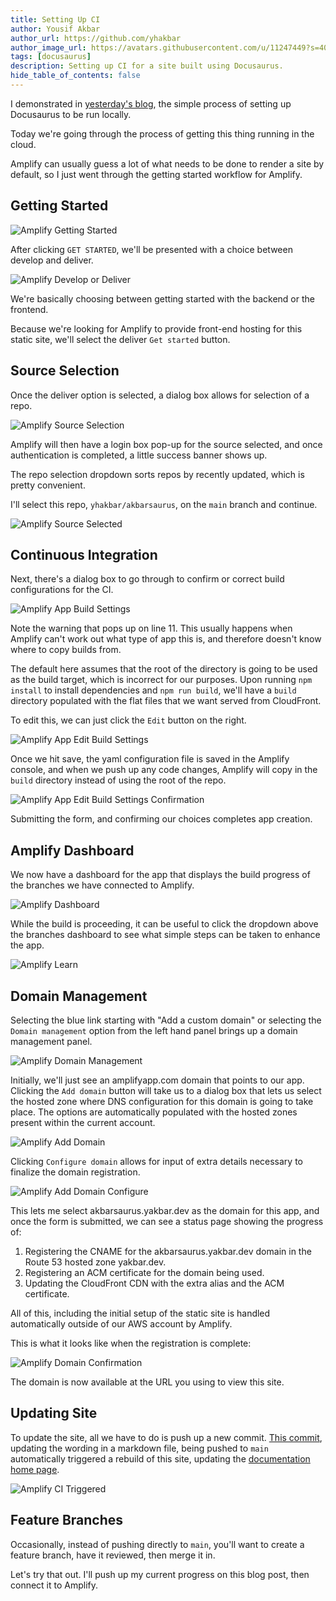 ```yaml
---
title: Setting Up CI
author: Yousif Akbar
author_url: https://github.com/yhakbar
author_image_url: https://avatars.githubusercontent.com/u/11247449?s=400&u=f7d0e5d0d23bc0eab8d3f88adfa0367eeb5772d6&v=4
tags: [docusaurus]
description: Setting up CI for a site built using Docusaurus.
hide_table_of_contents: false
---
```


I demonstrated in [yesterday's blog][yesterday], the simple process of setting up Docusaurus to be run locally.

Today we're going through the process of getting this thing running in the cloud.

Amplify can usually guess a lot of what needs to be done to render a site by default, so I just went through the getting started workflow for Amplify.

## Getting Started

![Amplify Getting Started][amplify-getting-started]

After clicking `GET STARTED`, we'll be presented with a choice between develop and deliver.

![Amplify Develop or Deliver][amplify-develop-or-deliver]

We're basically choosing between getting started with the backend or the frontend.

Because we're looking for Amplify to provide front-end hosting for this static site, we'll select the deliver `Get started` button.

## Source Selection

Once the deliver option is selected, a dialog box allows for selection of a repo.

![Amplify Source Selection][amplify-source]

Amplify will then have a login box pop-up for the source selected, and once authentication is completed, a little success banner shows up.

The repo selection dropdown sorts repos by recently updated, which is pretty convenient.

I'll select this repo, `yhakbar/akbarsaurus`, on the `main` branch and continue.

![Amplify Source Selected][amplify-source-selected]

## Continuous Integration

Next, there's a dialog box to go through to confirm or correct build configurations for the CI.

![Amplify App Build Settings][amplify-build-settings]

Note the warning that pops up on line 11. This usually happens when Amplify can't work out what type of app this is, and therefore doesn't know where to copy builds from.

The default here assumes that the root of the directory is going to be used as the build target, which is incorrect for our purposes. Upon running `npm install` to install dependencies and `npm run build`, we'll have a `build` directory populated with the flat files that we want served from CloudFront.

To edit this, we can just click the `Edit` button on the right.

![Amplify App Edit Build Settings][amplify-edit-build-settings]

Once we hit save, the yaml configuration file is saved in the Amplify console, and when we push up any code changes, Amplify will copy in the `build` directory instead of using the root of the repo.

![Amplify App Edit Build Settings Confirmation][amplify-edit-build-settings-confirmation]

Submitting the form, and confirming our choices completes app creation.

## Amplify Dashboard

We now have a dashboard for the app that displays the build progress of the branches we have connected to Amplify.

![Amplify Dashboard][amplify-dashboard]

While the build is proceeding, it can be useful to click the dropdown above the branches dashboard to see what simple steps can be taken to enhance the app.

![Amplify Learn][amplify-learn]

## Domain Management

Selecting the blue link starting with "Add a custom domain" or selecting the `Domain management` option from the left hand panel brings up a domain management panel.

![Amplify Domain Management][amplify-domain-management]

Initially, we'll just see an amplifyapp.com domain that points to our app. Clicking the `Add domain` button will take us to a dialog box that lets us select the hosted zone where DNS configuration for this domain is going to take place. The options are automatically populated with the hosted zones present within the current account.

![Amplify Add Domain][amplify-add-domain]

Clicking `Configure domain` allows for input of extra details necessary to finalize the domain registration.

![Amplify Add Domain Configure][amplify-add-domain-configure]

This lets me select akbarsaurus.yakbar.dev as the domain for this app, and once the form is submitted, we can see a status page showing the progress of:

1. Registering the CNAME for the akbarsaurus.yakbar.dev domain in the Route 53 hosted zone yakbar.dev.
2. Registering an ACM certificate for the domain being used.
3. Updating the CloudFront CDN with the extra alias and the ACM certificate.

All of this, including the initial setup of the static site is handled automatically outside of our AWS account by Amplify.

This is what it looks like when the registration is complete:

![Amplify Domain Confirmation][amplify-domain-confirmation]

The domain is now available at the URL you using to view this site.

## Updating Site

To update the site, all we have to do is push up a new commit. [This commit][docs-rewording], updating the wording in a markdown file, being pushed to `main` automatically triggered a rebuild of this site, updating the [documentation home page][docs-home-page].

![Amplify CI Triggered][amplify-ci-triggered]

## Feature Branches

Occasionally, instead of pushing directly to `main`, you'll want to create a feature branch, have it reviewed, then merge it in.

Let's try that out. I'll push up my current progress on this blog post, then connect it to Amplify.

[yesterday]: /blog/2021/06/12/trying-out-docusaurus
[amplify-getting-started]: /img/amplify-getting-started.png
[amplify-develop-or-deliver]: /img/amplify-develop-or-deliver.png
[amplify-source]: /img/amplify-source.png
[amplify-source-selected]: /img/amplify-source-selected.png
[amplify-build-settings]: /img/amplify-build-settings.png
[amplify-edit-build-settings]: /img/amplify-edit-build-settings.png
[amplify-edit-build-settings-confirmation]: /img/amplify-edit-build-settings-confirmation.png
[amplify-dashboard]: /img/amplify-dashboard.png
[amplify-learn]: /img/amplify-learn.png
[amplify-domain-management]: /img/amplify-domain-management.png
[amplify-add-domain]: /img/amplify-add-domain.png
[amplify-add-domain-configure]: /img/amplify-add-domain-configure.png
[amplify-domain-confirmation]: /img/amplify-domain-confirmation.png
[docs-rewording]: https://github.com/yhakbar/akbarsaurus/commit/c7b6dcc1e75b6bcc0504d0d74fa5f60536229027
[docs-home-page]: /docs/
[amplify-ci-triggered]: /img/amplify-ci-triggered.png
